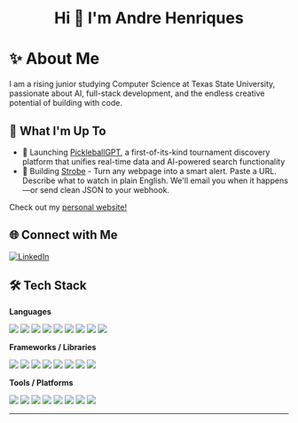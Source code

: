 <h1 align="center">Hi 👋 I'm Andre Henriques</h1>



# ✨ About Me

I am a rising junior studying Computer Science at Texas State University, passionate about AI, full-stack development, and the endless creative potential of building with code.


## 🚀 What I'm Up To

- 🏓  Launching <a href="https://pickleball-gpt.com" target="_blank">PickleballGPT</a>, a first-of-its-kind tournament discovery platform that unifies real-time data and AI-powered search functionality
- 🤖  Building  <a href="https://strobe.bot" target="_blank">Strobe</a> - Turn any webpage into a smart alert. Paste a URL. Describe what to watch in plain English. We'll email you when it happens—or send clean JSON to your webhook.


Check out my <a href="https://andre-h.dev" target="_blank">personal website!</a>



## 🌐 Connect with Me

[![LinkedIn](https://img.shields.io/badge/LinkedIn-drehenriques-0A66C2?style=flat-square&logo=linkedin&logoColor=white)](https://linkedin.com/in/drehenriques)




## 🛠️ Tech Stack

**Languages**

<p>
  <img src="https://img.shields.io/badge/Python-3670A0?style=for-the-badge&logo=python&logoColor=fff"/>
  <img src="https://img.shields.io/badge/Java-007396?style=for-the-badge&logo=java&logoColor=fff"/>
  <img src="https://img.shields.io/badge/TypeScript-3178c6?style=for-the-badge&logo=typescript&logoColor=fff"/>
  <img src="https://img.shields.io/badge/JavaScript-f7df1e?style=for-the-badge&logo=javascript&logoColor=000"/>
  <img src="https://img.shields.io/badge/C++-00599C?style=for-the-badge&logo=cplusplus&logoColor=fff"/>
  <img src="https://img.shields.io/badge/C-00599C?style=for-the-badge&logo=c&logoColor=fff"/>
  <img src="https://img.shields.io/badge/SQL-336791?style=for-the-badge&logo=postgresql&logoColor=fff"/>
  <img src="https://img.shields.io/badge/HTML5-E34F26?style=for-the-badge&logo=html5&logoColor=fff"/>
  <img src="https://img.shields.io/badge/CSS3-1572B6?style=for-the-badge&logo=css3&logoColor=fff"/>
</p>

**Frameworks / Libraries**

<p>
  <img src="https://img.shields.io/badge/React-20232a?style=for-the-badge&logo=react&logoColor=61dafb"/>
  <img src="https://img.shields.io/badge/Next.js-000?style=for-the-badge&logo=next.js&logoColor=fff"/>
  <img src="https://img.shields.io/badge/Spring_Boot-6DB33F?style=for-the-badge&logo=springboot&logoColor=fff"/>
  <img src="https://img.shields.io/badge/FastAPI-009688?style=for-the-badge&logo=fastapi&logoColor=fff"/>
  <img src="https://img.shields.io/badge/Express.js-000000?style=for-the-badge&logo=express&logoColor=fff"/>
  <img src="https://img.shields.io/badge/Flask-000?style=for-the-badge&logo=flask&logoColor=fff"/>
  <img src="https://img.shields.io/badge/Tailwind_CSS-06B6D4?style=for-the-badge&logo=tailwindcss&logoColor=fff"/>
  <img src="https://img.shields.io/badge/Node.js-339933?style=for-the-badge&logo=node.js&logoColor=fff"/>
</p>

**Tools / Platforms**

<p>
  <img src="https://img.shields.io/badge/AWS-232F3E?style=for-the-badge&logo=amazonaws&logoColor=fff"/>
  <img src="https://img.shields.io/badge/Docker-2496ED?style=for-the-badge&logo=docker&logoColor=fff"/>
  <img src="https://img.shields.io/badge/GitHub_Actions-2088FF?style=for-the-badge&logo=github-actions&logoColor=fff"/>
  <img src="https://img.shields.io/badge/Git-F05032?style=for-the-badge&logo=git&logoColor=fff"/>
  <img src="https://img.shields.io/badge/MongoDB-4EA94B?style=for-the-badge&logo=mongodb&logoColor=fff"/>
  <img src="https://img.shields.io/badge/PostGIS-008000?style=for-the-badge&logo=postgis&logoColor=fff"/>
  <img src="https://img.shields.io/badge/Chroma-181717?style=for-the-badge"/>
  <img src="https://img.shields.io/badge/Qdrant-24C38A?style=for-the-badge"/>
</p>

---
